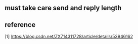 
## must take care send and reply length
## reference
[1] https://blog.csdn.net/ZX714311728/article/details/53946162
